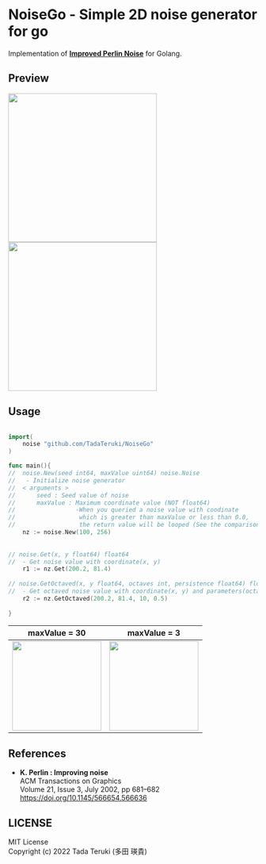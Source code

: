 # NoiseGo - Simple 2D noise generator for go

Implementation of [**Improved Perlin Noise**](https://doi.org/10.1145/566654.566636) for Golang.

## Preview

<img src="https://user-images.githubusercontent.com/69315285/150670088-e690b5f4-b15f-4950-b959-a143277994f1.png" height="300"> <img src="https://user-images.githubusercontent.com/69315285/150670142-3a5530cf-30f3-4dd7-9d34-36e9aec0c988.png" height="300">




## Usage

```go

import(
    noise "github.com/TadaTeruki/NoiseGo"
)

func main(){
//  noise.New(seed int64, maxValue uint64) noise.Noise             
//   - Initialize noise generator                     
//  < arguments >                                     
//      seed : Seed value of noise            
//      maxValue : Maximum coordinate value (NOT float64)
//                 -When you queried a noise value with coodinate
//                  which is greater than maxValue or less than 0.0,
//                  the return value will be looped (See the comparison below).
    nz := noise.New(100, 256)
    
    
// noise.Get(x, y float64) float64
//  - Get noise value with coordinate(x, y)
    r1 := nz.Get(200.2, 81.4)
    
// noise.GetOctaved(x, y float64, octaves int, persistence float64) float64
//  - Get octaved noise value with coordinate(x, y) and parameters(octaves, persistence)
    r2 := nz.GetOctaved(200.2, 81.4, 10, 0.5)
 
}
```

|maxValue = 30|maxValue = 3|
|---|---|
|<img src="https://user-images.githubusercontent.com/69315285/150671923-ce22fbfd-6397-456f-bedc-d9823f9a6bf9.png" height="180">|<img src="https://user-images.githubusercontent.com/69315285/150671993-3256f67b-be14-4a1c-bc5f-9dffcce59e50.png" height="180">|

## References

 - **K. Perlin : Improving noise** <br>
  ACM Transactions on Graphics <br>
  Volume 21, Issue 3, July 2002, pp 681–682<br>
  https://doi.org/10.1145/566654.566636

## LICENSE

MIT License<br>
Copyright (c) 2022 Tada Teruki (多田 瑛貴)
